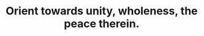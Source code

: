 ---
title: Orient towards unity, wholeness, the peace therein.
tags: human resilience nondual
star: true
---